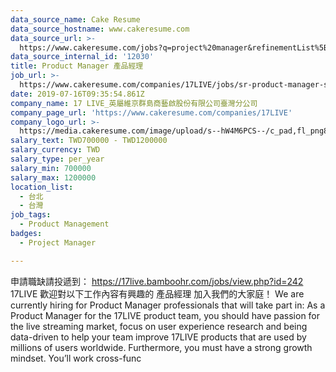 ```yaml
---
data_source_name: Cake Resume
data_source_hostname: www.cakeresume.com
data_source_url: >-
  https://www.cakeresume.com/jobs?q=project%20manager&refinementList%5Blang_name%5D%5B0%5D=English&refinementList%5Bsalary_type%5D=per_year&range%5Bsalary_range%5D%5Bmin%5D=1000000&page=2
data_source_internal_id: '12030'
title: Product Manager 產品經理
job_url: >-
  https://www.cakeresume.com/companies/17LIVE/jobs/sr-product-manager-senior-product-manager
date: 2019-07-16T09:35:54.861Z
company_name: 17 LIVE_英屬維京群島商藝啟股份有限公司臺灣分公司
company_page_url: 'https://www.cakeresume.com/companies/17LIVE'
company_logo_url: >-
  https://media.cakeresume.com/image/upload/s--hW4M6PCS--/c_pad,fl_png8,h_200,w_200/v1594723406/rzoniu2aptetujnlvj0h.png
salary_text: TWD700000 - TWD1200000
salary_currency: TWD
salary_type: per_year
salary_min: 700000
salary_max: 1200000
location_list:
  - 台北
  - 台灣
job_tags:
  - Product Management
badges:
  - Project Manager

---
```


申請職缺請投遞到： https://17live.bamboohr.com/jobs/view.php?id=242 17LIVE 歡迎對以下工作內容有興趣的 產品經理 加入我們的大家庭！ We are currently hiring for Product Manager professionals that will take part in: As a Product Manager for the 17LIVE product team, you should have passion for the live streaming market, focus on user experience research and being data-driven to help your team improve 17LIVE products that are used by millions of users worldwide. Furthermore, you must have a strong growth mindset. You’ll work cross-func